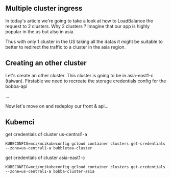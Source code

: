 ## Multiple cluster ingress

In today's article we're going to take a look at how to LoadBalance the request to 2 clusters. Why 2 clusters ? Imagine that our app is highly popular in the us but also in asia. 

Thus with only 1 cluster in the US taking all the datas it might be suitable to better to redirect the traffic to a cluster in the asia region.

## Creating an other cluster

Let's create an other cluster. This cluster is going to be in asia-east1-c (taiwan). 
Firstable we need to recreate the storage credentials config for the bobba-api

...

Now let's move on and redeploy our front & api...

## Kubemci

get credentials of cluster us-central1-a

```shell
KUBECONFIG=mci/mcikubeconfig gcloud container clusters get-credentials --zone=us-central1-a bubbletea-cluster
```

get credentials of cluster asia-east1-c

```shell
KUBECONFIG=mci/mcikubeconfig gcloud container clusters get-credentials --zone=us-central1-a bobba-cluster-asia	
```

